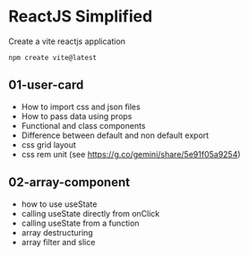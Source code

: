 # ReactJS Simplified

Create a vite reactjs application
```
npm create vite@latest 
```

## 01-user-card

- How to import css and json files
- How to pass data using props
- Functional and class components
- Difference between default and non default export
- css grid layout
- css rem unit (see https://g.co/gemini/share/5e91f05a9254)


## 02-array-component

- how to use useState
- calling useState directly from onClick
- calling useState from a function
- array destructuring
- array filter and slice